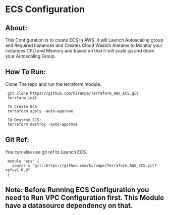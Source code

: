 # ECS Configuration

About:
------
 This Configuration is to create ECS in AWS. it will Launch Autoscaling group and Required Instances and Creates Cloud Waatch Alarams to Monitor your instances CPU and Memory and based on that it will scale up and down your Autoscaling Group.
       
How To Run:
-----------

 Clone The repo and run the terraform module.
 
     git clone https://github.com/kiranpe/Terraform_AWS_ECS.git
     terrform init
     
     To Create ECS:
     terraform apply -auto-approve
     
     To Destroy ECS:
     terraform destroy -auto-approve
     
Git Ref:
--------
 You can also use git ref to Launch ECS.
 
     module "ecs" {
       source = "git::https://github.com/kiranpe/Terraform_AWS_ECS.git?ref=v1.0.0"
     }
     
Note:  Before Running ECS Configuration you need to Run VPC Configuration first. This Module have a datasource dependency on that.
----
